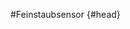 #Feinstaubsensor {#head}
<div class="description"></div>

<div class="line">
    <br>
    <br>
</div>